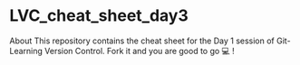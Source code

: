 # LVC_cheat_sheet_day3
About This repository contains the cheat sheet for the Day 1 session of Git-Learning Version Control. Fork it and you are good to go 💻 !
